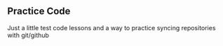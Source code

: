 ## Practice Code

Just a little test code lessons and a way to practice syncing repositories with git/github
